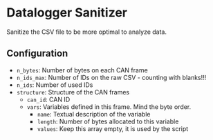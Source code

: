 # Datalogger Sanitizer

Sanitize the CSV file to be more optimal to analyze data.

## Configuration

- ```n_bytes```: Number of bytes on each CAN frame
- ```n_ids_max```: Number of IDs on the raw CSV - counting with blanks!!!
- ```n_ids```: Number of used IDs
- ```structure```: Structure of the CAN frames
  - ```can_id```: CAN ID 
  - ```vars```: Variables defined in this frame. Mind the byte order.
    - ```name```: Textual description of the variable
    - ```length```: Number of bytes allocated to this variable
    - ```values```: Keep this array empty, it is used by the script
